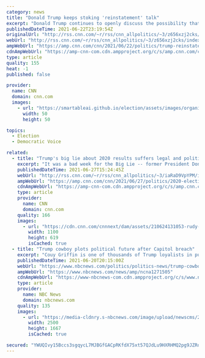 ```yaml
---
category: news
title: "Donald Trump keeps stoking 'reinstatement' talk"
excerpt: "Donald Trump continues to openly discuss the possibility that he will be reinstated as president, dangerously fomenting the false belief among his followers that this wild conspiracy theory is something other than a total and complete fantasy. \n    \n"
publishedDateTime: 2021-06-22T23:19:54Z
originalUrl: "http://rss.cnn.com/~r/rss/cnn_allpolitics/~3/z656xzj2cks/index.html"
webUrl: "http://rss.cnn.com/~r/rss/cnn_allpolitics/~3/z656xzj2cks/index.html"
ampWebUrl: "https://amp.cnn.com/cnn/2021/06/22/politics/trump-reinstatement-president-big-lie/index.html"
cdnAmpWebUrl: "https://amp-cnn-com.cdn.ampproject.org/c/s/amp.cnn.com/cnn/2021/06/22/politics/trump-reinstatement-president-big-lie/index.html"
type: article
quality: 155
heat: -1
published: false

provider:
  name: CNN
  domain: cnn.com
  images:
    - url: "https://smartableai.github.io/election/assets/images/organizations/cnn.com-50x50.jpg"
      width: 50
      height: 50

topics:
  - Election
  - Democratic Voice

related:
  - title: "Trump's big lie about 2020 results suffers legal and political blows in key swing states"
    excerpt: "It was a bad week for the Big Lie -- former President Donald Trump and his allies' false claims that widespread fraud is to blame for his 2020 election loss.\n    \n"
    publishedDateTime: 2021-06-27T15:24:45Z
    webUrl: "http://rss.cnn.com/~r/rss/cnn_allpolitics/~3/iaRaD9VpYPM/index.html"
    ampWebUrl: "https://amp.cnn.com/cnn/2021/06/27/politics/2020-election-falsehoods-voting/index.html"
    cdnAmpWebUrl: "https://amp-cnn-com.cdn.ampproject.org/c/s/amp.cnn.com/cnn/2021/06/27/politics/2020-election-falsehoods-voting/index.html"
    type: article
    provider:
      name: CNN
      domain: cnn.com
    quality: 166
    images:
      - url: "https://cdn.cnn.com/cnnnext/dam/assets/210624131053-rudy-giuliani-gallery38-super-tease.jpg"
        width: 1100
        height: 619
        isCached: true
  - title: "Trump cowboy plots political future after Capitol breach"
    excerpt: "Couy Griffin is one of thousands of Trump loyalists in public office charting an uncertain future ahead of the 2022 election cycle."
    publishedDateTime: 2021-06-20T20:15:00Z
    webUrl: "https://www.nbcnews.com/politics/politics-news/trump-cowboy-plots-political-future-after-capitol-breach-n1271505"
    ampWebUrl: "https://www.nbcnews.com/news/amp/ncna1271505"
    cdnAmpWebUrl: "https://www-nbcnews-com.cdn.ampproject.org/c/s/www.nbcnews.com/news/amp/ncna1271505"
    type: article
    provider:
      name: NBC News
      domain: nbcnews.com
    quality: 135
    images:
      - url: "https://media-cldnry.s-nbcnews.com/image/upload/newscms/2021_24/3484824/210620-couy-griffin-jm-1601.jpg"
        width: 2500
        height: 1667
        isCached: true

secured: "YWUQIvy15Bccs3sgqycL7MJBGfGACpRKfdX75xt57QJdLu9HXRHMQ2pg9JZRqLjmpAITdkqH9W6gQNrrYNAybFN8/FmB0Fj+4oACWHos+EeWT0Uz8drrytubc/KBdGaTNxQWk8jeHcJ+RND2QyH5XyZHOF1ve458Om4Nw9KHpowbSGgwRvGA/z/GADluiBHFPPd8vyY630q7TI6x31Ox1/lB718TSZ4CVEtd9Fm9B46SnovHkExx8JOoNIz78t+hqTI7qRPDV8seR+pqdLPgJYIz6jj0ZJtGNFPaMFjE/OgjoRNW3mKBfR3uC4OQ8wDgarZZoil5XrrkYzmCuVwuNvbaAtlMmTOt3Q0MCK/hZME=;PumfzpK/R5U6sEiq2+BeJQ=="
---
```


